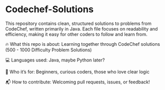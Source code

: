 # Codechef-Solutions
This repository contains clean, structured solutions to problems from CodeChef, written primarily in Java. Each file focuses on readability and efficiency, making it easy for other coders to follow and learn from.

🔥 What this repo is about: Learning together through CodeChef solutions (500 - 1000 Difficulty Problem Solutions)

💻 Languages used: Java, maybe Python later?

🌱 Who it’s for: Beginners, curious coders, those who love clear logic

📬 How to contribute: Welcoming pull requests, issues, or feedback!
